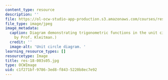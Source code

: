 ```yaml
---
content_type: resource
description: ''
file: https://ol-ocw-studio-app-production.s3.amazonaws.com/courses/res-18-003-calculus-for-beginners-and-artists-spring-2005/c1f271bf97863ed8f8435220b8ec7e92_res-18-003s05.jpg
file_type: image/jpeg
image_metadata:
  caption: Diagram demonstrating trigonometric functions in the unit circle. (Figure
    by Prof. Kleitman.)
  credit: ''
  image-alt: 'Unit circle diagram. '
learning_resource_types: []
resourcetype: Image
title: res-18-003s05.jpg
type: OCWImage
uid: c1f271bf-9786-3ed8-f843-5220b8ec7e92
---
```

